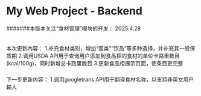# My Web Project - Backend

#######本版本关注“食材管理”模块的开发：
2025.4.28
######
本次更新內容：
1.补充食材类别，增加“蛋类”“饮品”等多种选择，并补充其一般保质期
2.调用USDA API用于查询用户添加到食品柜的食材的单位卡路里数目(kcal/100g)，同时新增总卡路里数目
3.更新食品柜展示页面，使条目更完整

#####
下一步更新内容：
1.调用googletrans API用于翻译食材名称，以支持非英文用户输入

